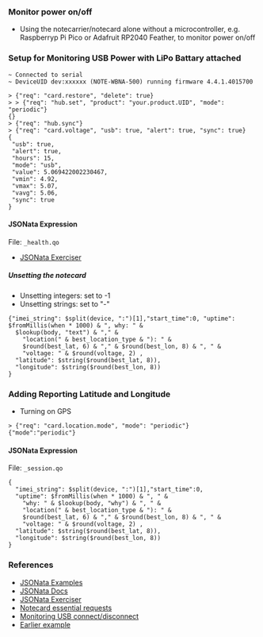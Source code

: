 ### Monitor power on/off
* Using the notecarrier/notecard alone without a microcontroller,
e.g. Raspberryp Pi Pico or Adafruit RP2040 Feather,  to monitor power on/off

### Setup for Monitoring USB Power with LiPo Battary attached
```
~ Connected to serial
~ DeviceUID dev:xxxxxx (NOTE-WBNA-500) running firmware 4.4.1.4015700

> {"req": "card.restore", "delete": true}
> > {"req": "hub.set", "product": "your.product.UID", "mode": "periodic"}
{}
> {"req": "hub.sync"}
> {"req": "card.voltage", "usb": true, "alert": true, "sync": true}
{
 "usb": true,
 "alert": true,
 "hours": 15,
 "mode": "usb",
 "value": 5.069422002230467,
 "vmin": 4.92,
 "vmax": 5.07,
 "vavg": 5.06,
 "sync": true
}
```

#### JSONata Expression
File: `_health.qo`  
* [JSONata Exerciser](https://try.jsonata.org/)

##### Unsetting the notecard
* Unsetting integers: set to -1
* Unsetting strings: set to "-"
```
{"imei_string": $split(device, ":")[1],"start_time":0, "uptime": $fromMillis(when * 1000) & ", why: " &
  $lookup(body, "text") & "," &
    "location(" & best_location_type & "): " &
    $round(best_lat, 6) & "," & $round(best_lon, 8) & ", " &
    "voltage: " & $round(voltage, 2) ,
  "latitude": $string($round(best_lat, 8)),
  "longitude": $string($round(best_lon, 8))
}
```

### Adding Reporting Latitude and Longitude
* Turning on GPS
```
> {"req": "card.location.mode", "mode": "periodic"}
{"mode":"periodic"}
```

#### JSONata Expression
File: `_session.qo`
```
{
  "imei_string": $split(device, ":")[1],"start_time":0,
  "uptime": $fromMillis(when * 1000) & ", " &
    "why: " & $lookup(body, "why") & ", " &
    "location(" & best_location_type & "): " &
    $round(best_lat, 6) & "," & $round(best_lon, 8) & ", " &
    "voltage: " & $round(voltage, 2) ,
  "latitude": $string($round(best_lat, 8)),
  "longitude": $string($round(best_lon, 8))
}
```

### References
* [JSONata Examples](https://blues.io/blog/10-jsonata-examples/)
* [JSONata Docs](https://docs.jsonata.org/overview)
* [JSONata Exerciser](https://try.jsonata.org/)
* [Notecard essential requests](https://dev.blues.io/notecard/notecard-walkthrough/essential-requests/)
* [Monitoring USB connect/disconnect](https://dev.blues.io/api-reference/notecard-api/card-requests/#card-voltage)
* [Earlier example](https://www.hackster.io/rob-lauer/cellular-enabled-power-outage-detector-w-sms-notifications-181408)

<!--
# vim: ai et ts=4 sts=4 sw=4 nu
-->
